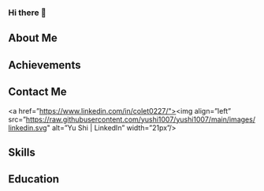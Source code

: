 ### Hi there 👋
## About Me

## Achievements

## Contact Me
<a href=”https://www.linkedin.com/in/colet0227/"><img align=”left” src=”https://raw.githubusercontent.com/yushi1007/yushi1007/main/images/linkedin.svg" alt=”Yu Shi | LinkedIn” width=”21px”/></a>

## Skills

## Education

